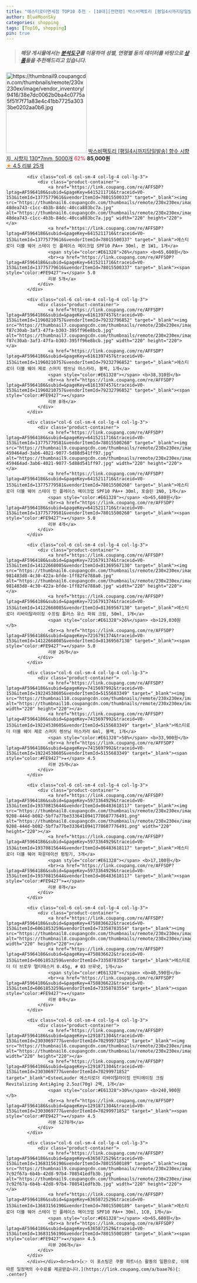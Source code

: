 ```yaml
---
title: "에스티로더면세점 TOP10 추천 - [10대][전연령] 박스비팩토리 [평일4시까지당일발송] 향수 시향지, 시향지 130*7mm, 5000개"
author: BlueMoonSky
categories: shopping
tags: [Top10, shopping]
pin: true
---
```


> ##### 해당 게시물에서는 [**분석도구**](https://itemscout.io/)를 이용하여 **성별**, **연령별** 등의 데이터를 바탕으로 [**상품**](https://link.coupang.com/a/baae76)들을 추천해드리고 있습니다.
<div class="container"><div class="row">
            <div class="col-6 col-sm-4 col-lg-4 col-lg-3">
                <div class="product-container">
                    <a href="https://link.coupang.com/re/AFFSDP?lptag=AF5964186&subid=&pageKey=219630456&traceid=V0-153&itemId=682401013&vendorItemId=4754552035" target="_blank"><img src="https://thumbnail9.coupangcdn.com/thumbnails/remote/230x230ex/image/vendor_inventory/9416/38e7dc0062b0ba4c0775a5f51f7f71a83e4c41bb7725a3033be0202aa0b6.jpg" alt="https://thumbnail9.coupangcdn.com/thumbnails/remote/230x230ex/image/vendor_inventory/9416/38e7dc0062b0ba4c0775a5f51f7f71a83e4c41bb7725a3033be0202aa0b6.jpg" width="220" height="220"></a>
                    <a href="https://link.coupang.com/re/AFFSDP?lptag=AF5964186&subid=&pageKey=219630456&traceid=V0-153&itemId=682401013&vendorItemId=4754552035" target="_blank">박스비팩토리 [평일4시까지당일발송] 향수 시향지, 시향지 130*7mm, 5000개</a>
                    <span style="color:#E61328">62%</span> <b>85,000원</b>
                    <br><a href="https://link.coupang.com/re/AFFSDP?lptag=AF5964186&subid=&pageKey=219630456&traceid=V0-153&itemId=682401013&vendorItemId=4754552035" target="_blank"><span style="color:#FE9427">★</span> 4.5
                    리뷰 25개</a>
                </div>
            </div>
            
            <div class="col-6 col-sm-4 col-lg-4 col-lg-3">
                <div class="product-container">
                    <a href="https://link.coupang.com/re/AFFSDP?lptag=AF5964186&subid=&pageKey=6415211716&traceid=V0-153&itemId=13775779616&vendorItemId=78015500337" target="_blank"><img src="https://thumbnail6.coupangcdn.com/thumbnails/remote/230x230ex/image/retail/images/2637422794268469-48dea743-c1cc-4b3b-84dc-40cca883bc7a.jpg" alt="https://thumbnail6.coupangcdn.com/thumbnails/remote/230x230ex/image/retail/images/2637422794268469-48dea743-c1cc-4b3b-84dc-40cca883bc7a.jpg" width="220" height="220"></a>
                    <a href="https://link.coupang.com/re/AFFSDP?lptag=AF5964186&subid=&pageKey=6415211716&traceid=V0-153&itemId=13775779616&vendorItemId=78015500337" target="_blank">에스티로더 더블 웨어 스테이 인 플레이스 메이크업 SPF10 PA++ 30ml, 본 1W1, 1개</a>
                    <span style="color:#E61328">26%</span> <b>65,680원</b>
                    <br><a href="https://link.coupang.com/re/AFFSDP?lptag=AF5964186&subid=&pageKey=6415211716&traceid=V0-153&itemId=13775779616&vendorItemId=78015500337" target="_blank"><span style="color:#FE9427">★</span> 5.0
                    리뷰 5개</a>
                </div>
            </div>
            
            <div class="col-6 col-sm-4 col-lg-4 col-lg-3">
                <div class="product-container">
                    <a href="https://link.coupang.com/re/AFFSDP?lptag=AF5964186&subid=&pageKey=6161397457&traceid=V0-153&itemId=11960210757&vendorItemId=79232796852" target="_blank"><img src="https://thumbnail7.coupangcdn.com/thumbnails/remote/230x230ex/image/retail/images/3944695801587016-f87c30ab-3af3-47fa-b303-395ff96e8bcb.jpg" alt="https://thumbnail7.coupangcdn.com/thumbnails/remote/230x230ex/image/retail/images/3944695801587016-f87c30ab-3af3-47fa-b303-395ff96e8bcb.jpg" width="220" height="220"></a>
                    <a href="https://link.coupang.com/re/AFFSDP?lptag=AF5964186&subid=&pageKey=6161397457&traceid=V0-153&itemId=11960210757&vendorItemId=79232796852" target="_blank">에스티로더 더블 웨어 제로 스머지 렝쓰닝 마스카라, 블랙, 1개</a>
                    <span style="color:#E61328"></span> <b>38,310원</b>
                    <br><a href="https://link.coupang.com/re/AFFSDP?lptag=AF5964186&subid=&pageKey=6161397457&traceid=V0-153&itemId=11960210757&vendorItemId=79232796852" target="_blank"><span style="color:#FE9427">★</span> 
                    리뷰 0개</a>
                </div>
            </div>
            
            <div class="col-6 col-sm-4 col-lg-4 col-lg-3">
                <div class="product-container">
                    <a href="https://link.coupang.com/re/AFFSDP?lptag=AF5964186&subid=&pageKey=6415211716&traceid=V0-153&itemId=13775779581&vendorItemId=78015500260" target="_blank"><img src="https://thumbnail9.coupangcdn.com/thumbnails/remote/230x230ex/image/retail/images/1196599283790579-459464ad-3ab6-4021-9077-5d88d541ff97.jpg" alt="https://thumbnail9.coupangcdn.com/thumbnails/remote/230x230ex/image/retail/images/1196599283790579-459464ad-3ab6-4021-9077-5d88d541ff97.jpg" width="220" height="220"></a>
                    <a href="https://link.coupang.com/re/AFFSDP?lptag=AF5964186&subid=&pageKey=6415211716&traceid=V0-153&itemId=13775779581&vendorItemId=78015500260" target="_blank">에스티로더 더블 웨어 스테이 인 플레이스 메이크업 SPF10 PA++ 30ml, 포슬린 1N0, 1개</a>
                    <span style="color:#E61328"></span> <b>65,680원</b>
                    <br><a href="https://link.coupang.com/re/AFFSDP?lptag=AF5964186&subid=&pageKey=6415211716&traceid=V0-153&itemId=13775779581&vendorItemId=78015500260" target="_blank"><span style="color:#FE9427">★</span> 5.0
                    리뷰 4개</a>
                </div>
            </div>
            
            <div class="col-6 col-sm-4 col-lg-4 col-lg-3">
                <div class="product-container">
                    <a href="https://link.coupang.com/re/AFFSDP?lptag=AF5964186&subid=&pageKey=7216791374&traceid=V0-153&itemId=14122668085&vendorItemId=81369567130" target="_blank"><img src="https://thumbnail6.coupangcdn.com/thumbnails/remote/230x230ex/image/retail/images/2709201251677387-981483d8-4c30-422a-bfde-1ff82fe788a0.jpg" alt="https://thumbnail6.coupangcdn.com/thumbnails/remote/230x230ex/image/retail/images/2709201251677387-981483d8-4c30-422a-bfde-1ff82fe788a0.jpg" width="220" height="220"></a>
                    <a href="https://link.coupang.com/re/AFFSDP?lptag=AF5964186&subid=&pageKey=7216791374&traceid=V0-153&itemId=14122668085&vendorItemId=81369567130" target="_blank">에스티로더 리바이탈라이징 수프림 플러스 유스 파워 크림, 50ml, 1개</a>
                    <span style="color:#E61328">26%</span> <b>129,030원</b>
                    <br><a href="https://link.coupang.com/re/AFFSDP?lptag=AF5964186&subid=&pageKey=7216791374&traceid=V0-153&itemId=14122668085&vendorItemId=81369567130" target="_blank"><span style="color:#FE9427">★</span> 5.0
                    리뷰 26개</a>
                </div>
            </div>
            
            <div class="col-6 col-sm-4 col-lg-4 col-lg-3">
                <div class="product-container">
                    <a href="https://link.coupang.com/re/AFFSDP?lptag=AF5964186&subid=&pageKey=7415697992&traceid=V0-153&itemId=19224538605&vendorItemId=5155683349" target="_blank"><img src="https://thumbnail10.coupangcdn.com/thumbnails/remote/230x230ex/image/vendor_inventory/46a6/577636ed973d3ab87b28ae3f303c7564b34ac4978420a5bdda20b1724221.jpg" alt="https://thumbnail10.coupangcdn.com/thumbnails/remote/230x230ex/image/vendor_inventory/46a6/577636ed973d3ab87b28ae3f303c7564b34ac4978420a5bdda20b1724221.jpg" width="220" height="220"></a>
                    <a href="https://link.coupang.com/re/AFFSDP?lptag=AF5964186&subid=&pageKey=7415697992&traceid=V0-153&itemId=19224538605&vendorItemId=5155683349" target="_blank">에스티로더 더블 웨어 제로 스머지 렝쓰닝 마스카라 6ml, 블랙, 1개</a>
                    <span style="color:#E61328">58%</span> <b>33,900원</b>
                    <br><a href="https://link.coupang.com/re/AFFSDP?lptag=AF5964186&subid=&pageKey=7415697992&traceid=V0-153&itemId=19224538605&vendorItemId=5155683349" target="_blank"><span style="color:#FE9427">★</span> 4.5
                    리뷰 25개</a>
                </div>
            </div>
            
            <div class="col-6 col-sm-4 col-lg-4 col-lg-3">
                <div class="product-container">
                    <a href="https://link.coupang.com/re/AFFSDP?lptag=AF5964186&subid=&pageKey=5973364929&traceid=V0-153&itemId=19370815644&vendorItemId=86483618117" target="_blank"><img src="https://thumbnail8.coupangcdn.com/thumbnails/remote/230x230ex/image/retail/images/30abc31e-9208-444d-b082-5bf7a77be3336410941778687776491.png" alt="https://thumbnail8.coupangcdn.com/thumbnails/remote/230x230ex/image/retail/images/30abc31e-9208-444d-b082-5bf7a77be3336410941778687776491.png" width="220" height="220"></a>
                    <a href="https://link.coupang.com/re/AFFSDP?lptag=AF5964186&subid=&pageKey=5973364929&traceid=V0-153&itemId=19370815644&vendorItemId=86483618117" target="_blank">에스티로더 더블 웨어 파운데이션 펌핑기, 3개</a>
                    <span style="color:#E61328"></span> <b>17,100원</b>
                    <br><a href="https://link.coupang.com/re/AFFSDP?lptag=AF5964186&subid=&pageKey=5973364929&traceid=V0-153&itemId=19370815644&vendorItemId=86483618117" target="_blank"><span style="color:#FE9427">★</span> 
                    리뷰 0개</a>
                </div>
            </div>
            
            <div class="col-6 col-sm-4 col-lg-4 col-lg-3">
                <div class="product-container">
                    <a href="https://link.coupang.com/re/AFFSDP?lptag=AF5964186&subid=&pageKey=4758836622&traceid=V0-153&itemId=6061853259&vendorItemId=73358783554" target="_blank"><img src="https://thumbnail8.coupangcdn.com/thumbnails/remote/230x230ex/image/vendor_inventory/c469/df03a472c8ccd93a698fd71f3228ca0be879923da493ea412d833369e6b4.jpg" alt="https://thumbnail8.coupangcdn.com/thumbnails/remote/230x230ex/image/vendor_inventory/c469/df03a472c8ccd93a698fd71f3228ca0be879923da493ea412d833369e6b4.jpg" width="220" height="220"></a>
                    <a href="https://link.coupang.com/re/AFFSDP?lptag=AF5964186&subid=&pageKey=4758836622&traceid=V0-153&itemId=6061853259&vendorItemId=73358783554" target="_blank">에스티로더 더 브로우 멀티태스커 0.45g, # 03 브루넷, 1개</a>
                    <span style="color:#E61328"></span> <b>40,590원</b>
                    <br><a href="https://link.coupang.com/re/AFFSDP?lptag=AF5964186&subid=&pageKey=4758836622&traceid=V0-153&itemId=6061853259&vendorItemId=73358783554" target="_blank"><span style="color:#FE9427">★</span> 
                    리뷰 0개</a>
                </div>
            </div>
            
            <div class="col-6 col-sm-4 col-lg-4 col-lg-3">
                <div class="product-container">
                    <a href="https://link.coupang.com/re/AFFSDP?lptag=AF5964186&subid=&pageKey=1291871304&traceid=V0-153&itemId=2303069777&vendorItemId=70299971852" target="_blank"><img src="https://thumbnail6.coupangcdn.com/thumbnails/remote/230x230ex/image/vendor_inventory/19b3/3b64cad8d5ec2dff307777a63e4d571cfc3efad3cc56baf99fb6f5d6d429.jpg" alt="https://thumbnail6.coupangcdn.com/thumbnails/remote/230x230ex/image/vendor_inventory/19b3/3b64cad8d5ec2dff307777a63e4d571cfc3efad3cc56baf99fb6f5d6d429.jpg" width="220" height="220"></a>
                    <a href="https://link.coupang.com/re/AFFSDP?lptag=AF5964186&subid=&pageKey=1291871304&traceid=V0-153&itemId=2303069777&vendorItemId=70299971852" target="_blank">EsteeLauder 에스티로더 리바이탈라이징 안티에이징 크림 Revitalizing AntiAging 2.5oz(70g) 2팩, 1개</a>
                    <span style="color:#E61328">30%</span> <b>240,900원</b>
                    <br><a href="https://link.coupang.com/re/AFFSDP?lptag=AF5964186&subid=&pageKey=1291871304&traceid=V0-153&itemId=2303069777&vendorItemId=70299971852" target="_blank"><span style="color:#FE9427">★</span> 4.5
                    리뷰 5270개</a>
                </div>
            </div>
            
            <div class="col-6 col-sm-4 col-lg-4 col-lg-3">
                <div class="product-container">
                    <a href="https://link.coupang.com/re/AFFSDP?lptag=AF5964186&subid=&pageKey=6365872529&traceid=V0-153&itemId=13683156190&vendorItemId=78015500189" target="_blank"><img src="https://thumbnail9.coupangcdn.com/thumbnails/remote/230x230ex/image/retail/images/4011023615167666-7c92f67a-6b4b-42d8-97b4-708541edfb3b.jpg" alt="https://thumbnail9.coupangcdn.com/thumbnails/remote/230x230ex/image/retail/images/4011023615167666-7c92f67a-6b4b-42d8-97b4-708541edfb3b.jpg" width="220" height="220"></a>
                    <a href="https://link.coupang.com/re/AFFSDP?lptag=AF5964186&subid=&pageKey=6365872529&traceid=V0-153&itemId=13683156190&vendorItemId=78015500189" target="_blank">에스티로더 더블 웨어 스테이 인 플레이스 메이크업 SPF10 PA++ 30ml, 1C0, 1개</a>
                    <span style="color:#E61328"></span> <b>65,680원</b>
                    <br><a href="https://link.coupang.com/re/AFFSDP?lptag=AF5964186&subid=&pageKey=6365872529&traceid=V0-153&itemId=13683156190&vendorItemId=78015500189" target="_blank"><span style="color:#FE9427">★</span> 4.5
                    리뷰 206개</a>
                </div>
            </div>
            </div></div><br><br>[👉 이 포스팅은 쿠팡 파트너스 활동의 일환으로, 이에 따른 일정액의 수수료를 제공받습니다.](https://link.coupang.com/a/baae76){: .center}
